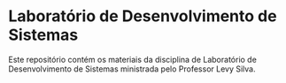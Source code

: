# Laboratório de Desenvolvimento de Sistemas

Este repositório contém os materiais da disciplina de Laboratório de Desenvolvimento de Sistemas ministrada pelo Professor Levy Silva.

